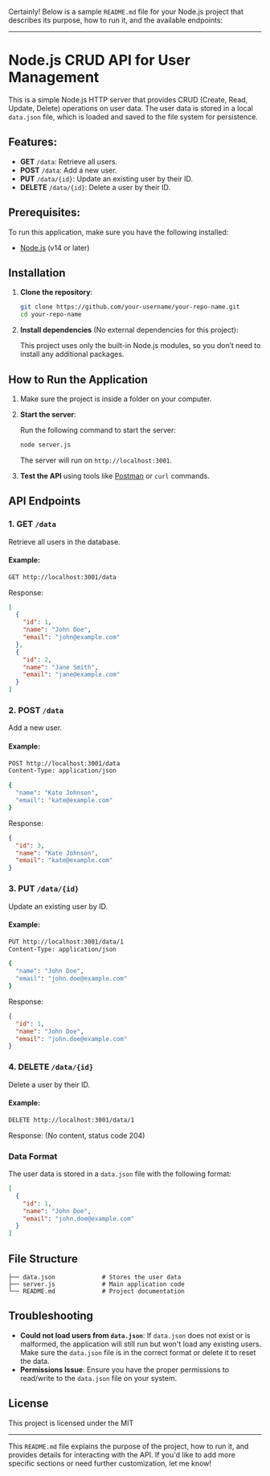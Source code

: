 Certainly! Below is a sample `README.md` file for your Node.js project that describes its purpose, how to run it, and the available endpoints:

---

# Node.js CRUD API for User Management

This is a simple Node.js HTTP server that provides CRUD (Create, Read, Update, Delete) operations on user data. The user data is stored in a local `data.json` file, which is loaded and saved to the file system for persistence.

## Features:
- **GET** `/data`: Retrieve all users.
- **POST** `/data`: Add a new user.
- **PUT** `/data/{id}`: Update an existing user by their ID.
- **DELETE** `/data/{id}`: Delete a user by their ID.

## Prerequisites:
To run this application, make sure you have the following installed:
- [Node.js](https://nodejs.org/) (v14 or later)

## Installation

1. **Clone the repository**:

   ```bash
   git clone https://github.com/your-username/your-repo-name.git
   cd your-repo-name
   ```

2. **Install dependencies** (No external dependencies for this project):

   This project uses only the built-in Node.js modules, so you don’t need to install any additional packages.

## How to Run the Application

1. Make sure the project is inside a folder on your computer.

2. **Start the server**:

   Run the following command to start the server:

   ```bash
   node server.js
   ```

   The server will run on `http://localhost:3001`.

3. **Test the API** using tools like [Postman](https://www.postman.com/) or `curl` commands.

## API Endpoints

### 1. **GET** `/data`

Retrieve all users in the database.

#### Example:

```bash
GET http://localhost:3001/data
```

Response:

```json
[
  {
    "id": 1,
    "name": "John Doe",
    "email": "john@example.com"
  },
  {
    "id": 2,
    "name": "Jane Smith",
    "email": "jane@example.com"
  }
]
```

### 2. **POST** `/data`

Add a new user.

#### Example:

```bash
POST http://localhost:3001/data
Content-Type: application/json

{
  "name": "Kate Johnson",
  "email": "kate@example.com"
}
```

Response:

```json
{
  "id": 3,
  "name": "Kate Johnson",
  "email": "kate@example.com"
}
```

### 3. **PUT** `/data/{id}`

Update an existing user by ID.

#### Example:

```bash
PUT http://localhost:3001/data/1
Content-Type: application/json

{
  "name": "John Doe",
  "email": "john.doe@example.com"
}
```

Response:

```json
{
  "id": 1,
  "name": "John Doe",
  "email": "john.doe@example.com"
}
```

### 4. **DELETE** `/data/{id}`

Delete a user by their ID.

#### Example:

```bash
DELETE http://localhost:3001/data/1
```

Response: (No content, status code 204)

### Data Format

The user data is stored in a `data.json` file with the following format:

```json
[
  {
    "id": 1,
    "name": "John Doe",
    "email": "john.doe@example.com"
  }
]
```

## File Structure

```
├── data.json             # Stores the user data
├── server.js             # Main application code
└── README.md             # Project documentation
```

## Troubleshooting

- **Could not load users from `data.json`**: If `data.json` does not exist or is malformed, the application will still run but won't load any existing users. Make sure the `data.json` file is in the correct format or delete it to reset the data.
- **Permissions Issue**: Ensure you have the proper permissions to read/write to the `data.json` file on your system.

## License

This project is licensed under the MIT

---

This `README.md` file explains the purpose of the project, how to run it, and provides details for interacting with the API. If you'd like to add more specific sections or need further customization, let me know!
